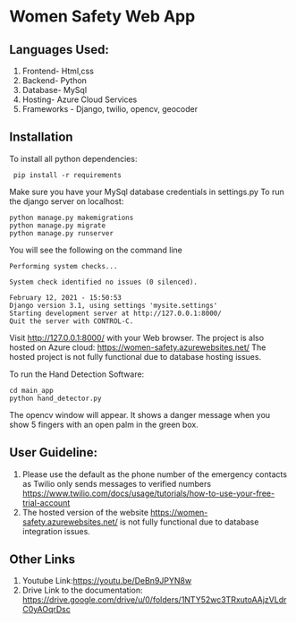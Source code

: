 # Women Safety Web App
## Languages Used:
1. Frontend- Html,css
2. Backend- Python
3. Database- MySql
4. Hosting- Azure Cloud Services
5. Frameworks - Django, twilio, opencv, geocoder
## Installation
To install all python dependencies:
```
 pip install -r requirements
```
Make sure you have your MySql database credentials in settings.py
To run the django server on localhost:
```
python manage.py makemigrations 
python manage.py migrate
python manage.py runserver
```
You will see the following on the command line
```
Performing system checks...

System check identified no issues (0 silenced).

February 12, 2021 - 15:50:53
Django version 3.1, using settings 'mysite.settings'
Starting development server at http://127.0.0.1:8000/
Quit the server with CONTROL-C.
```

Visit http://127.0.0.1:8000/ with your Web browser.
The project is also hosted on Azure cloud: https://women-safety.azurewebsites.net/
The hosted project is not fully functional due to database hosting issues.

To run the Hand Detection Software: 
```
cd main_app 
python hand_detector.py
```
The opencv window will appear. It shows a danger message when you show 5 fingers with an open palm in the green box. 

## User Guideline:
1. Please use the default as the phone number of the emergency contacts as Twilio only sends messages to verified numbers
https://www.twilio.com/docs/usage/tutorials/how-to-use-your-free-trial-account
2. The hosted version of the website https://women-safety.azurewebsites.net/  is not fully functional due to database integration issues.
## Other Links
1. Youtube Link:https://youtu.be/DeBn9JPYN8w
2. Drive Link to the documentation: https://drive.google.com/drive/u/0/folders/1NTY52wc3TRxutoAAjzVLdrC0yAOqrDsc
